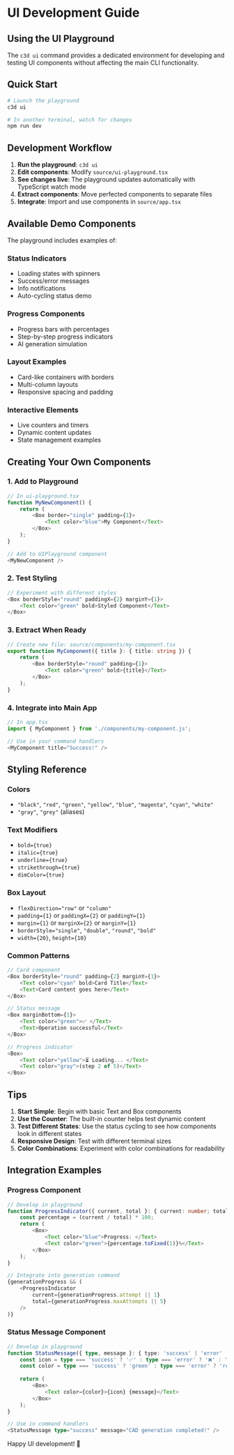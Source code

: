 # UI Development Guide

## Using the UI Playground

The `c3d ui` command provides a dedicated environment for developing and testing UI components without affecting the main CLI functionality.

## Quick Start

```bash
# Launch the playground
c3d ui

# In another terminal, watch for changes
npm run dev
```

## Development Workflow

1. **Run the playground**: `c3d ui`
2. **Edit components**: Modify `source/ui-playground.tsx` 
3. **See changes live**: The playground updates automatically with TypeScript watch mode
4. **Extract components**: Move perfected components to separate files
5. **Integrate**: Import and use components in `source/app.tsx`

## Available Demo Components

The playground includes examples of:

### Status Indicators
- Loading states with spinners
- Success/error messages  
- Info notifications
- Auto-cycling status demo

### Progress Components
- Progress bars with percentages
- Step-by-step progress indicators
- AI generation simulation

### Layout Examples
- Card-like containers with borders
- Multi-column layouts
- Responsive spacing and padding

### Interactive Elements
- Live counters and timers
- Dynamic content updates
- State management examples

## Creating Your Own Components

### 1. Add to Playground

```typescript
// In ui-playground.tsx
function MyNewComponent() {
    return (
        <Box border="single" padding={1}>
            <Text color="blue">My Component</Text>
        </Box>
    );
}

// Add to UIPlayground component
<MyNewComponent />
```

### 2. Test Styling

```typescript
// Experiment with different styles
<Box borderStyle="round" paddingX={2} marginY={1}>
    <Text color="green" bold>Styled Component</Text>
</Box>
```

### 3. Extract When Ready

```typescript
// Create new file: source/components/my-component.tsx
export function MyComponent({ title }: { title: string }) {
    return (
        <Box borderStyle="round" padding={1}>
            <Text color="green" bold>{title}</Text>
        </Box>
    );
}
```

### 4. Integrate into Main App

```typescript
// In app.tsx
import { MyComponent } from './components/my-component.js';

// Use in your command handlers
<MyComponent title="Success!" />
```

## Styling Reference

### Colors
- `"black"`, `"red"`, `"green"`, `"yellow"`, `"blue"`, `"magenta"`, `"cyan"`, `"white"`
- `"gray"`, `"grey"` (aliases)

### Text Modifiers
- `bold={true}`
- `italic={true}` 
- `underline={true}`
- `strikethrough={true}`
- `dimColor={true}`

### Box Layout
- `flexDirection="row"` or `"column"`
- `padding={1}` or `paddingX={2}` or `paddingY={1}`
- `margin={1}` or `marginX={2}` or `marginY={1}`
- `borderStyle="single"`, `"double"`, `"round"`, `"bold"`
- `width={20}`, `height={10}`

### Common Patterns

```typescript
// Card component
<Box borderStyle="round" padding={2} marginY={1}>
    <Text color="cyan" bold>Card Title</Text>
    <Text>Card content goes here</Text>
</Box>

// Status message
<Box marginBottom={1}>
    <Text color="green">✅ </Text>
    <Text>Operation successful</Text>
</Box>

// Progress indicator
<Box>
    <Text color="yellow">⏳ Loading... </Text>
    <Text color="gray">(step 2 of 5)</Text>
</Box>
```

## Tips

1. **Start Simple**: Begin with basic Text and Box components
2. **Use the Counter**: The built-in counter helps test dynamic content
3. **Test Different States**: Use the status cycling to see how components look in different states
4. **Responsive Design**: Test with different terminal sizes
5. **Color Combinations**: Experiment with color combinations for readability

## Integration Examples

### Progress Component
```typescript
// Develop in playground
function ProgressIndicator({ current, total }: { current: number; total: number }) {
    const percentage = (current / total) * 100;
    return (
        <Box>
            <Text color="blue">Progress: </Text>
            <Text color="green">{percentage.toFixed(1)}%</Text>
        </Box>
    );
}

// Integrate into generation command
{generationProgress && (
    <ProgressIndicator 
        current={generationProgress.attempt || 1} 
        total={generationProgress.maxAttempts || 5} 
    />
)}
```

### Status Message Component
```typescript
// Develop in playground
function StatusMessage({ type, message }: { type: 'success' | 'error' | 'info'; message: string }) {
    const icon = type === 'success' ? '✅' : type === 'error' ? '❌' : 'ℹ️';
    const color = type === 'success' ? 'green' : type === 'error' ? 'red' : 'blue';
    
    return (
        <Box>
            <Text color={color}>{icon} {message}</Text>
        </Box>
    );
}

// Use in command handlers
<StatusMessage type="success" message="CAD generation completed!" />
```

Happy UI development! 🎨